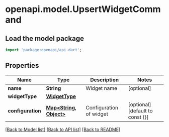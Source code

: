 # openapi.model.UpsertWidgetCommand

## Load the model package
```dart
import 'package:openapi/api.dart';
```

## Properties
Name | Type | Description | Notes
------------ | ------------- | ------------- | -------------
**name** | **String** | Widget name | [optional] 
**widgetType** | [**WidgetType**](WidgetType.md) |  | 
**configuration** | [**Map<String, Object>**](Object.md) | Configuration of widget | [optional] [default to const {}]

[[Back to Model list]](../README.md#documentation-for-models) [[Back to API list]](../README.md#documentation-for-api-endpoints) [[Back to README]](../README.md)


